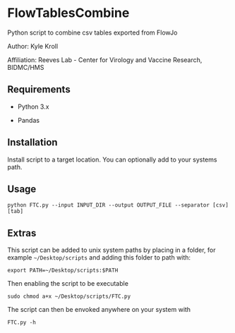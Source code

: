 # FlowTablesCombine
Python script to combine csv tables exported from FlowJo

Author: Kyle Kroll

Affiliation: Reeves Lab - Center for Virology and Vaccine Research, BIDMC/HMS

## Requirements
- Python 3.x

- Pandas

## Installation
Install script to a target location. You can optionally add to your systems path. 

## Usage

```
python FTC.py --input INPUT_DIR --output OUTPUT_FILE --separator [csv][tab]
```

## Extras
This script can be added to unix system paths by placing in a folder, for example `~/Desktop/scripts` and adding this folder to path with:
```
export PATH=~/Desktop/scripts:$PATH
```
Then enabling the script to be executable 
```
sudo chmod a+x ~/Desktop/scripts/FTC.py
```
The script can then be envoked anywhere on your system with 
```
FTC.py -h
```

